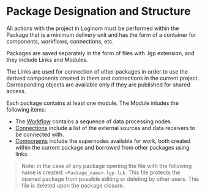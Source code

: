 # Package Designation and Structure

All actions with the project in Loginom must be performed within the Package that is a minimum delivery unit and has the form of a container for components, workflows, connections, etc.

Packages are saved separately in the form of files with .lgp extension, and they include Links and Modules.

The Links are used for connection of other packages in order to use the derived components created in them and connections in the current project. Corresponding objects are available only if they are published for shared access.

Each package contains at least one module. The Module inludes the following items:

* The [Workflow](./first-scenario.md) contains a sequence of data processing nodes.
* [Connections](./../integration/connections/README.md) include a list of the external sources and data receivers to be connected with.
* [Components](./../processors/README.md#standartnye-komponenty) include the supernodes available for work, both created within the current package and borrowed from other packages using links.

> Note: in the case of any package opening the file with the following name is created: `<Package_name>.lgp.lck`. This file protects the opened package from possible editing or deleting by other users. This file is deleted upon the package closure.
